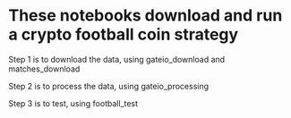 # These notebooks download and run a crypto football coin strategy

Step 1 is to download the data, using gateio_download and matches_download

Step 2 is to process the data, using gateio_processing

Step 3 is to test, using football_test
